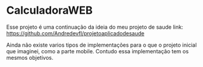 # CalculadoraWEB

Esse projeto é uma continuação da ideia do meu projeto de saude link: https://github.com/Andredevfl/projetoaplicadodesaude

Ainda não existe varios tipos de implementações para o que o projeto inicial que imaginei, como a parte mobile. Contudo essa implementação tem os mesmos objetivos.
